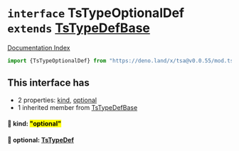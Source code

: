 # `interface` TsTypeOptionalDef `extends` [TsTypeDefBase](../private.interface.TsTypeDefBase/README.md)

[Documentation Index](../README.md)

```ts
import {TsTypeOptionalDef} from "https://deno.land/x/tsa@v0.0.55/mod.ts"
```

## This interface has

- 2 properties:
[kind](#-kind-optional),
[optional](#-optional-tstypedef)
- 1 inherited member from [TsTypeDefBase](../private.interface.TsTypeDefBase/README.md)


#### 📄 kind: <mark>"optional"</mark>



#### 📄 optional: [TsTypeDef](../type.TsTypeDef/README.md)



